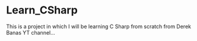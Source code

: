 # Learn_CSharp
This is a project in which I will be learning C Sharp from scratch from Derek Banas YT channel...
